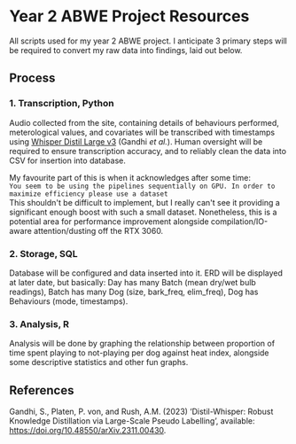# Year 2 ABWE Project Resources
All scripts used for my year 2 ABWE project. I anticipate 3 primary steps will be required to convert my raw data into findings, laid out below.

## Process
### 1. Transcription, Python
Audio collected from the site, containing details of behaviours performed, meterological values, and covariates will be transcribed with timestamps using [Whisper Distil Large v3](https://huggingface.co/distil-whisper/distil-large-v3) (Gandhi _et al._). Human oversight will be required to ensure transcription accuracy, and to reliably clean the data into CSV for insertion into database.

My favourite part of this is when it acknowledges after some time:<br />
`You seem to be using the pipelines sequentially on GPU. In order to maximize efficiency please use a dataset`<br />
This shouldn't be difficult to implement, but I really can't see it providing a significant enough boost with such a small dataset. Nonetheless, this is a potential area for performance improvement alongside compilation/IO-aware attention/dusting off the RTX 3060. 

### 2. Storage, SQL
Database will be configured and data inserted into it. ERD will be displayed at later date, but basically: Day has many Batch (mean dry/wet bulb readings), Batch has many Dog (size, bark_freq, elim_freq), Dog has Behaviours (mode, timestamps).

### 3. Analysis, R
Analysis will be done by graphing the relationship between proportion of time spent playing to not-playing per dog against heat index, alongside some descriptive statistics and other fun graphs.

## References
Gandhi, S., Platen, P. von, and Rush, A.M. (2023) ‘Distil-Whisper: Robust Knowledge Distillation via Large-Scale Pseudo Labelling’, available: https://doi.org/10.48550/arXiv.2311.00430.
